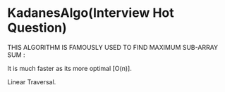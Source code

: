 # KadanesAlgo(Interview Hot Question)

THIS ALGORITHM IS FAMOUSLY USED TO FIND MAXIMUM SUB-ARRAY SUM  : 

It is much faster as its more optimal [O(n)].

Linear Traversal.

